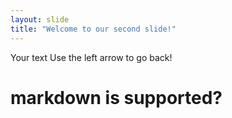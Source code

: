 ```yaml
---
layout: slide
title: "Welcome to our second slide!"
---
```

Your text
Use the left arrow to go back!
# markdown is supported?

